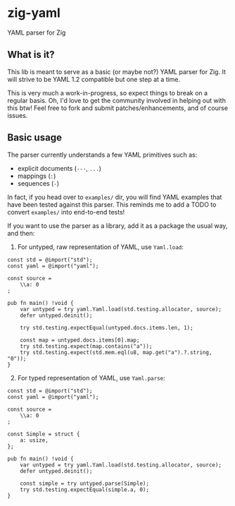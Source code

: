 # zig-yaml

YAML parser for Zig

## What is it?

This lib is meant to serve as a basic (or maybe not?) YAML parser for Zig. It will strive to be YAML 1.2 compatible
but one step at a time.

This is very much a work-in-progress, so expect things to break on a regular basis. Oh, I'd love to get the
community involved in helping out with this btw! Feel free to fork and submit patches/enhancements, and of course
issues.

## Basic usage

The parser currently understands a few YAML primitives such as:
* explicit documents (`---`, `...`)
* mappings (`:`)
* sequences (`-`)

In fact, if you head over to `examples/` dir, you will find YAML examples that have been tested against this
parser. This reminds me to add a TODO to convert `examples/` into end-to-end tests!

If you want to use the parser as a library, add it as a package the usual way, and then:

1. For untyped, raw representation of YAML, use `Yaml.load`:

```zig
const std = @import("std");
const yaml = @import("yaml");

const source =
    \\a: 0
;

pub fn main() !void {
    var untyped = try yaml.Yaml.load(std.testing.allocator, source);
    defer untyped.deinit();
    
    try std.testing.expectEqual(untyped.docs.items.len, 1);

    const map = untyped.docs.items[0].map;
    try std.testing.expect(map.contains("a"));
    try std.testing.expect(std.mem.eql(u8, map.get("a").?.string, "0"));
}
```

2. For typed representation of YAML, use `Yaml.parse`:

```zig
const std = @import("std");
const yaml = @import("yaml");

const source =
    \\a: 0
;

const Simple = struct {
    a: usize,
};

pub fn main() !void {
    var untyped = try yaml.Yaml.load(std.testing.allocator, source);
    defer untyped.deinit();

    const simple = try untyped.parse(Simple);
    try std.testing.expectEqual(simple.a, 0);
}
```
